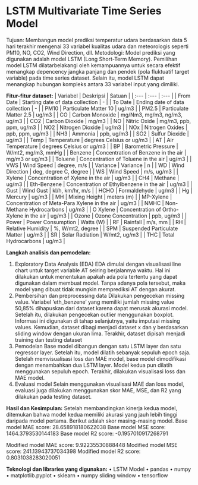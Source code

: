 # LSTM Multivariate Time Series Model

Tujuan: Membangun model prediksi temperatur udara berdasarkan data 5 hari terakhir mengenai 33 variabel kualitas udara dan meteorologis seperti PM10, NO, CO2, Wind Direction, dll. 
Metodologi: Model prediksi yang digunakan adalah model LSTM (Long Short-Term Memory). Pemilihan model LSTM dilatarbelakangi oleh kemampuannya untuk secara efektif menangkap depencency jangka panjang dan pendek (pola fluktuatif target variable) pada time series dataset. Selain itu, model LSTM dapat menangkap hubungan kompleks antara 33 variabel input yang dimiliki.

**Fitur-fitur dataset:**
| Variabel | Deskripsi | Satuan |
| :--- | :--- | :--- |
| From Date | Starting date of data collection | - |
| To Date | Ending date of data collection | - |
| PM10 | Particulate Matter 10 | ug/m3 |
| PM2.5 | Particulate Matter 2.5 | ug/m3 |
| CO | Carbon Monoxide | mg/Nm3, mg/m3, ng/m3, ug/m3 |
| CO2 | Carbon Dioxide | mg/m3 |
| NO | Nitric Oxide | mg/m3, ppb, ppm, ug/m3 |
| NO2 | Nitrogen Dioxide | ug/m3 |
| NOx | Nitrogen Oxides | ppb, ppm, ug/m3 |
| NH3 | Ammonia | ppb, ug/m3 |
| SO2 | Sulfur Dioxide | ug/m3 |
| Temp | Temperature | degrees Celsius or ug/m3 |
| AT | Air Temperature | degrees Celsius or ug/m3 |
| BP | Barometric Pressure | W/mt2, mg/m3, mmHg |
| Benzene | Concentration of Benzene in the air | mg/m3 or ug/m3 |
| Toluene | Concentration of Toluene in the air | ug/m3 |
| VWS | Wind Speed | degree, m/s |
| Variance | Variance | n |
| WD | Wind Direction | deg, degree C, degree |
| WS | Wind Speed | m/s, ug/m3 |
| Xylene | Concentration of Xylene in the air | ug/m3 |
| CH4 | Methane | ug/m3 |
| Eth-Benzene | Concentration of Ethylbenzene in the air | ug/m3 |
| Gust | Wind Gust | kl/h, km/hr, m/s |
| HCHO | Formaldehyde | ug/m3 |
| Hg | Mercury | ug/m3 |
| MH | Mixing Height | meters (m) |
| MP-Xylene | Concentration of Meta-Para Xylene in the air | ug/m3 |
| NMHC | Non-Methane Hydrocarbons | ug/m3 |
| O Xylene | Concentration of Ortho-Xylene in the air | ug/m3 |
| Ozone | Ozone Concentration | ppb, ug/m3 |
| Power | Power Consumption | Watts (W) |
| RF | Rainfall | m/s, mm |
| RH | Relative Humidity | %, W/mt2, degree |
| SPM | Suspended Particulate Matter | ug/m3 |
| SR | Solar Radiation | W/mt2, ug/m3 |
| THC | Total Hydrocarbons | ug/m3 |

**Langkah analisis dan pemodelan:**
1.	Exploratory Data Analysis (EDA)
EDA dimulai dengan visualisasi line chart untuk target variable AT seiring berjalannya waktu. Hal ini dilakukan untuk menentukan apakah ada pola tertentu yang dapat digunakan dalam membuat model. Tanpa adanya pola tersebut, maka model yang dibuat tidak mungkin memprediksi AT dengan akurat.
2.	Pembersihan dan preprocessing data
Dilakukan pengecekan missing value. Variabel ‘eth_benzene’ yang memiliki jumlah missing value 50,85% dihapuskan dari dataset karena dapat merusak akurasi model. Setelah itu, dilakukan pengecekan outlier menggunakan boxplot. Informasi ini digunakan di tahap selanjutnya, yaitu imputasi missing values. Kemudian, dataset dibagi menjadi dataset x dan y berdasarkan sliding window dengan ukuran lima. Terakhir, dataset dipisah menjadi training dan testing dataset
3.	Pemodelan
Base model dibangun dengan satu LSTM layer dan satu regressor layer. Setelah itu, model dilatih sebanyak sepuluh epoch saja. Setelah memvisualisasi loss dan MAE model, base model dimodifikasi dengan menambahkan dua LSTM layer. Model kedua pun dilatih menggunakan sepuluh epoch. Terakhir, dilakukan visualisasi loss dan MAE model.
4.	Evaluasi model
Selain menggunakan visualisasi MAE dan loss model, evaluasi juga dilakukan menggunakan skor MAE, MSE, dan R2 yang dilakukan pada testing dataset.

**Hasil dan Kesimpulan:**
Setelah membandingkan kinerja kedua model, ditemukan bahwa model kedua memiliki akurasi yang jauh lebih tinggi daripada model pertama. Berikut adalah skor masing-masing model.
Base model MAE score: 28.658918180622038
Base model MSE score: 1464.3793530144183
Base model R2 score: -0.1957010917268791

Modified model MAE score: 9.92235530888448
Modified model MSE score: 241.13943737034398
Modified model R2 score: 0.8031038283020051

**Teknologi dan libraries yang digunakan:**
•	LSTM Model
•	pandas
•	numpy
•	matplotlib.pyplot 
•	sklearn
•	numpy sliding window
•	tensorflow
